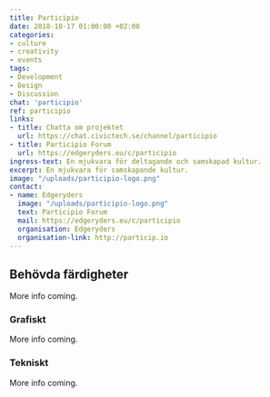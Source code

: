 ```yaml
---
title: Participio
date: 2018-10-17 01:00:00 +02:00
categories:
- culture
- creativity
- events
tags:
- Development
- Design
- Discussion
chat: 'participio'
ref: participio
links:
- title: Chatta om projektet
  url: https://chat.civictech.se/channel/participio
- title: Participio Forum
  url: https://edgeryders.eu/c/participio
ingress-text: En mjukvara för deltagande och samskapad kultur.
excerpt: En mjukvara för samskapande kultur.
image: "/uploads/participio-logo.png"
contact:
- name: Edgeryders
  image: "/uploads/participio-logo.png"
  text: Participio Forum
  mail: https://edgeryders.eu/c/participio
  organisation: Edgeryders
  organisation-link: http://particip.io
---
```


## Behövda färdigheter

More info coming.

### Grafiskt

More info coming.

### Tekniskt

More info coming.
